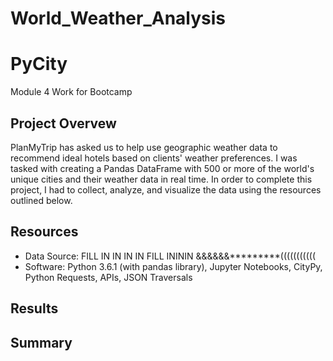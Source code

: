 # World_Weather_Analysis

# PyCity
Module 4 Work for Bootcamp 

## Project Overvew
PlanMyTrip has asked us to help use geographic weather data to recommend ideal hotels based on clients' weather preferences. I was tasked with creating a Pandas DataFrame with 500 or more of the world's unique cities and their weather data in real time. In order to complete this project, I had to collect, analyze, and visualize the data using the resources outlined below. 


## Resources
- Data Source: FILL IN IN IN IN FILL INININ &&&&&&*********(((((((((((
- Software: Python 3.6.1 (with pandas library), Jupyter Notebooks, CityPy, Python Requests, APIs, JSON Traversals

## Results


          

## Summary 

